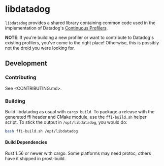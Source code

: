 # libdatadog

`libdatadog` provides a shared library containing common code used in the implementation of Datadog's
[Continuous Profilers](https://docs.datadoghq.com/tracing/profiler/).


**NOTE**: If you're building a new profiler or want to contribute to Datadog's existing profilers, you've come to the
right place!
Otherwise, this is possibly not the droid you were looking for.

## Development

### Contributing

See <CONTRIBUTING.md>.

### Building

Build libdatadog as usual with `cargo build`. To package a release with the generated ffi header and CMake module,
use the `ffi-build.sh` helper script. To stick the output in `/opt/libdatadog`, you would do:

```bash
bash ffi-build.sh /opt/libdatadog
```

#### Build Dependencies

Rust 1.56 or newer with cargo. Some platforms may need protoc; others have it shipped in prost-build.
